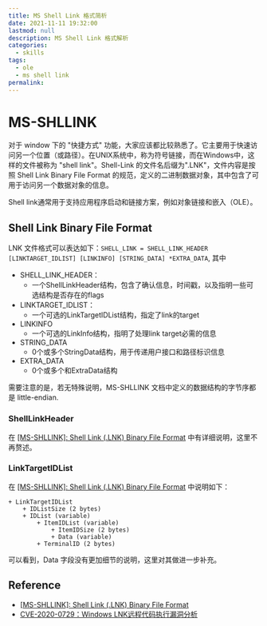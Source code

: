 ```yaml
---
title: MS Shell Link 格式简析
date: 2021-11-11 19:32:00
lastmod: null
description: MS Shell Link 格式解析
categories: 
  - skills
tags: 
  - ole
  - ms shell link
permalink:
---
```


# MS-SHLLINK
对于 window 下的 "快捷方式" 功能，大家应该都比较熟悉了。它主要用于快速访问另一个位置（或路径）。在UNIX系统中，称为符号链接，而在Windows中，这样的文件被称为 "shell link"。Shell-Link 的文件名后缀为".LNK"，文件内容是按照 Shell Link Binary File Format 的规范，定义的二进制数据对象，其中包含了可用于访问另一个数据对象的信息。

Shell link通常用于支持应用程序启动和链接方案，例如对象链接和嵌入（OLE）。

## Shell Link Binary File Format
LNK 文件格式可以表达如下：``` SHELL_LINK = SHELL_LINK_HEADER [LINKTARGET_IDLIST] [LINKINFO] [STRING_DATA] *EXTRA_DATA ```, 其中
- SHELL_LINK_HEADER：
  + 一个ShellLinkHeader结构，包含了确认信息，时间戳，以及指明一些可选结构是否存在的flags
- LINKTARGET_IDLIST：
  + 一个可选的LinkTargetIDList结构，指定了link的target
- LINKINFO
  + 一个可选的LinkInfo结构，指明了处理link target必需的信息
- STRING_DATA
  + 0个或多个StringData结构，用于传递用户接口和路径标识信息
- EXTRA_DATA
  + 0个或多个和ExtraData结构

需要注意的是，若无特殊说明，MS-SHLLINK 文档中定义的数据结构的字节序都是 little-endian.

### ShellLinkHeader
在 [[MS-SHLLINK]: Shell Link (.LNK) Binary File Format](https://docs.microsoft.com/en-us/openspecs/windows_protocols/ms-shllink/16cb4ca1-9339-4d0c-a68d-bf1d6cc0f943) 中有详细说明，这里不再赘述。

### LinkTargetIDList
在  [[MS-SHLLINK]: Shell Link (.LNK) Binary File Format](https://docs.microsoft.com/en-us/openspecs/windows_protocols/ms-shllink/16cb4ca1-9339-4d0c-a68d-bf1d6cc0f943) 中说明如下：
```
+ LinkTargetIDList
    + IDListSize (2 bytes)
    + IDList (variable)
        + ItemIDList (variable)
            + ItemIDSize (2 bytes)
            + Data (variable)
        + TerminalID (2 bytes)
```
可以看到，Data 字段没有更加细节的说明，这里对其做进一步补充。


## Reference
- [[MS-SHLLINK]: Shell Link (.LNK) Binary File Format](https://docs.microsoft.com/en-us/openspecs/windows_protocols/ms-shllink/16cb4ca1-9339-4d0c-a68d-bf1d6cc0f943) 
- [CVE-2020-0729：Windows LNK远程代码执行漏洞分析](https://bbs.pediy.com/thread-262082.htm)